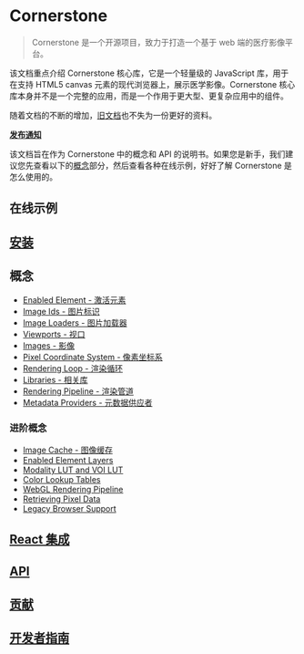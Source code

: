 # Cornerstone

> Cornerstone 是一个开源项目，致力于打造一个基于 web 端的医疗影像平台。

该文档重点介绍 Cornerstone 核心库，它是一个轻量级的 JavaScript 库，用于在支持 HTML5 canvas 元素的现代浏览器上，展示医学影像。Cornerstone 核心库本身并不是一个完整的应用，而是一个作用于更大型、更复杂应用中的组件。

随着文档的不断的增加，[旧文档](https://github.com/cornerstonejs/cornerstone/wiki)也不失为一份更好的资料。

**[发布通知](https://github.com/cornerstonejs/cornerstone/releases)**

该文档旨在作为 Cornerstone 中的概念和 API 的说明书。如果您是新手，我们建议您先查看以下的[概念](##概念)部分，然后查看各种<a target="_blank" :href="$withBase('/example/index.html')">在线示例</a>，好好了解 Cornerstone 是怎么使用的。

<h2>
<a target="_blank" :href="$withBase('/example/index.html')">在线示例</a>
</h2>

## [安装](installation.md)
## 概念
  - [Enabled Element - 激活元素](concepts/enabled-elements.md)
  - [Image Ids - 图片标识](concepts/image-ids.md)
  - [Image Loaders - 图片加载器](concepts/image-loaders.md)
  - [Viewports - 视口](concepts/viewports.md)
  - [Images - 影像](concepts/images.md)
  - [Pixel Coordinate System - 像素坐标系](concepts/pixel-coordinate-system.md)
  - [Rendering Loop - 渲染循环](concepts/rendering-loop.md)
  - [Libraries - 相关库](concepts/libraries.md)
  - [Rendering Pipeline - 渲染管道](concepts/rendering-pipeline.md)
  - [Metadata Providers - 元数据供应者](concepts/metadata-providers.md)
### 进阶概念
  - [Image Cache - 图像缓存](advanced/image-cache.md)
  - [Enabled Element Layers](advanced/enabled-element-layers.md)
  - [Modality LUT and VOI LUT](advanced/modality-lut-and-voi-lut.md)
  - [Color Lookup Tables](advanced/color-lookup-tables.md)
  - [WebGL Rendering Pipeline](advanced/webgl-rendering-pipeline.md)
  - [Retrieving Pixel Data](advanced/retrieving-pixel-data.md)
  - [Legacy Browser Support](advanced/legacy-browser-support.md)

## [React 集成](integration.md)
## [API](api.md)
## [贡献](contributing.md)
## [开发者指南](developer-guide.md)
